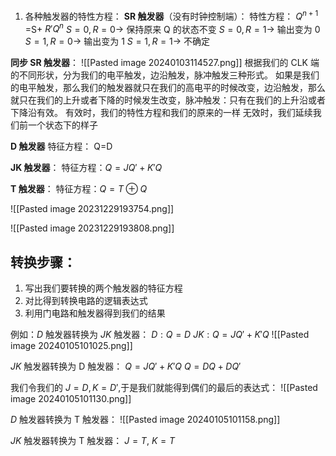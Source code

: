 1. 各种触发器的特性方程：
**SR 触发器**（没有时钟控制端）：
特性方程： $Q^{n+1}$ =S+ $R'Q^n$
 $S=0,R=0\to$ 保持原来 Q 的状态不变
 $S=0,R=1\to$ 输出变为 0
 $S=1,R=0\to$ 输出变为 1
 $S=1,R=1\to$ 不确定 

**同步 SR 触发器**：
![[Pasted image 20240103114527.png]]
根据我们的 CLK 端的不同形状，分为我们的电平触发，边沿触发，脉冲触发三种形式。
如果是我们的电平触发，那么我们的触发器就只在我们的高电平的时候改变，边沿触发，那么就只在我们的上升或者下降的时候发生改变，脉冲触发：只有在我们的上升沿或者下降沿有效。
有效时，我们的特性方程和我们的原来的一样
无效时，我们延续我们前一个状态下的样子

**D 触发器**
特征方程： Q=D

**JK 触发器**：
特征方程：$Q=JQ'+K'Q$
 
**T 触发器**：
特征方程：$Q=T\oplus Q$


 ![[Pasted image 20231229193754.png]]

![[Pasted image 20231229193808.png]]

## 转换步骤：
1. 写出我们要转换的两个触发器的特征方程
2. 对比得到转换电路的逻辑表达式
3. 利用门电路和触发器得到我们的结果

例如：$D$ 触发器转换为 $JK$ 触发器：
$D :Q=D$
$JK:Q=JQ'+K'Q$
![[Pasted image 20240105101025.png]]

$JK$ 触发器转换为 D 触发器：
$Q=JQ'+K'Q$
$Q=DQ+DQ'$

我们令我们的 $J=D,K=D'$,于是我们就能得到偶们的最后的表达式：
![[Pasted image 20240105101130.png]]

$D$ 触发器转换为 T 触发器：
![[Pasted image 20240105101158.png]]

$JK$ 触发器转换为 T 触发器：
$J=T$, $K=T$